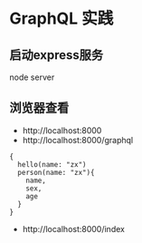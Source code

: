 # GraphQL 实践
## 启动express服务
node server

## 浏览器查看
- http://localhost:8000
- http://localhost:8000/graphql
```
{
  hello(name: "zx")
  person(name: "zx"){
    name,
    sex,
    age
  }
}
```
- http://localhost:8000/index